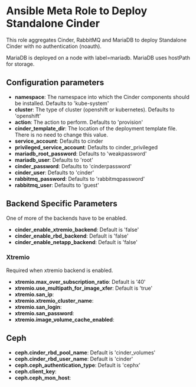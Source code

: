 # Ansible Meta Role to Deploy Standalone Cinder

This role aggregates Cinder, RabbitMQ and MariaDB to deploy Standalone
Cinder with no authentication (noauth). 

MariaDB is deployed on a node with label=mariadb. MariaDB uses hostPath
for storage. 

## Configuration parameters
* **namespace**: The namespace into which the Cinder components should be
  installed. Defaults to 'kube-system'
* **cluster**: The type of cluster (openshift or kubernetes). Defaults to 'openshift'
* **action**: The action to perform. Defaults to 'provision'
* **cinder_template_dir**: The location of the deployment template file.
  There is no need to change this value.
* **service_account**: Defaults to cinder
* **privileged_service_account**: Defaults to cinder_privileged
* **mariadb_root_password**: Defaults to 'weakpassword'
* **mariadb_user**: Defaults to 'root'
* **cinder_password**: Defaults to 'cinderpassword'
* **cinder_user**: Defaults to 'cinder'
* **rabbitmq_password**: Defaults to 'rabbitmqpassword'
* **rabbitmq_user**: Defaults to 'guest'

## Backend Specific Parameters
One of more of the backends have to be enabled.
* **cinder_enable_xtremio_backend**: Default is 'false'
* **cinder_enable_rbd_backend**: Default is 'false'
* **cinder_enable_netapp_backend**: Default is 'false'

### Xtremio
Required when xtremio backend is enabled.
* **xtremio.max_over_subscription_ratio**: Default is '40'
* **xtremio.use_multipath_for_image_xfer**: Default is 'true'
* **xtremio.san_ip**:
* **xtremio.xtremio_cluster_name**:
* **xtremio.san_login**:
* **xtremio.san_password**:
* **xtremio.image_volume_cache_enabled**:

## Ceph
* **ceph.cinder_rbd_pool_name**: Default is 'cinder_volumes'
* **ceph.cinder_rbd_user_name**: Default is 'cinder'
* **ceph.ceph_authentication_type**: Default is 'cephx'
* **ceph.client_key**:
* **ceph.ceph_mon_host**:


  
